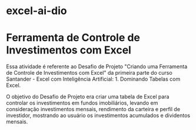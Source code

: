 # excel-ai-dio
# Ferramenta de Controle de Investimentos com Excel
Essa atividade é referente ao Desafio de Projeto "Criando uma Ferramenta de Controle de Investimentos com Excel" da primeira parte do curso Santander - Excel com Inteligência Artificial: 1. Dominando Tabelas com Excel.

O objetivo do Desafio de Projeto era criar uma tabela de Excel para controlar os investimentos em fundos imobiliários, levando em consideração investimentos mensais, rendimento da carteira e perfil de investidor, mostrando ao usuário os investimentos acumulados e dividentos mensais.
